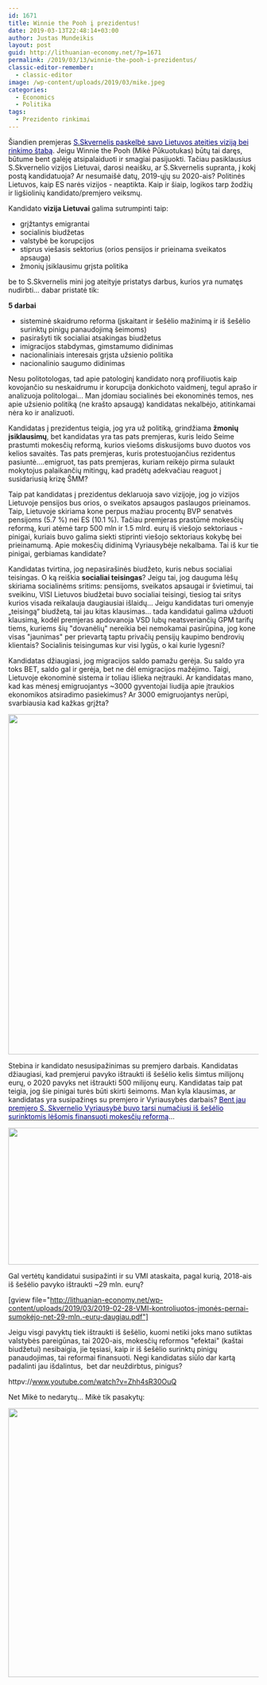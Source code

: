 ```yaml
---
id: 1671
title: Winnie the Pooh į prezidentus!
date: 2019-03-13T22:48:14+03:00
author: Justas Mundeikis
layout: post
guid: http://lithuanian-economy.net/?p=1671
permalink: /2019/03/13/winnie-the-pooh-i-prezidentus/
classic-editor-remember:
  - classic-editor
image: /wp-content/uploads/2019/03/mike.jpeg
categories:
  - Economics
  - Politika
tags:
  - Prezidento rinkimai
---
```

Šiandien premjeras <a href="https://www.delfi.lt/video/transliacijos/anonsai/skvernelis-pristate-rinkimu-stabo-komanda-ir-lietuvos-ateities-vizija.d?id=80591435" target="_blank" rel="noopener noreferrer"><span style="color: #000080;">S.Skvernelis paskelbė savo Lietuvos ateities viziją bei rinkimo štabą</span></a>. Jeigu Winnie the Pooh (Mikė Pūkuotukas) būtų tai daręs, būtume bent galėję atsipalaiduoti ir smagiai pasijuokti. Tačiau pasiklausius S.Skvernelio vizijos Lietuvai, darosi neaišku, ar S.Skvernelis supranta, į kokį postą kandidatuoja? Ar nesumaišė datų, 2019-ųjų su 2020-ais? Politinės Lietuvos, kaip ES narės vizijos - neaptikta. Kaip ir šiaip, logikos tarp žodžių ir ligšiolinių kandidato/premjero veiksmų.

Kandidato <strong>vizija Lietuvai</strong> galima sutrumpinti taip:<!--more-->
<ul>
 	<li>grįžtantys emigrantai</li>
 	<li>socialinis biudžetas</li>
 	<li>valstybė be korupcijos</li>
 	<li>stiprus viešasis sektorius (orios pensijos ir prieinama sveikatos apsauga)</li>
 	<li>žmonių įsiklausimu grįsta politika</li>
</ul>
be to S.Skvernelis mini jog ateityje pristatys darbus, kurios yra numatęs nudirbti... dabar pristatė tik:

<strong>5 darbai</strong>
<ul>
 	<li>sisteminė skaidrumo reforma (įskaitant ir šešėlio mažinimą ir iš šešėlio surinktų pinigų panaudojimą šeimoms)</li>
 	<li>pasirašyti tik socialiai atsakingas biudžetus</li>
 	<li>imigracijos stabdymas, gimstamumo didinimas</li>
 	<li>nacionaliniais interesais grįsta užsienio politika</li>
 	<li>nacionalinio saugumo didinimas</li>
</ul>
Nesu politotologas, tad apie patologinį kandidato norą profiliuotis kaip kovojančio su neskaidrumu ir korupcija donkichoto vaidmenį, tegul aprašo ir analizuoja politologai... Man įdomiau socialinės bei ekonominės temos, nes apie užsienio politiką (ne krašto apsaugą) kandidatas nekalbėjo, atitinkamai nėra ko ir analizuoti.

Kandidatas į prezidentus teigia, jog yra už politiką, grindžiama <strong>žmonių įsiklausimų</strong>, bet kandidatas yra tas pats premjeras, kuris leido Seime prastumti mokesčių reformą, kurios viešoms diskusijoms buvo duotos vos kelios savaitės. Tas pats premjeras, kuris protestuojančius rezidentus pasiuntė….emigruot, tas pats premjeras, kuriam reikėjo pirma sulaukt mokytojus palaikančių mitingų, kad pradėtų adekvačiau reaguot į susidariusią krizę ŠMM?

Taip pat kandidatas į prezidentus deklaruoja savo vizijoje, jog jo vizijos Lietuvoje pensijos bus orios, o sveikatos apsaugos paslaugos prieinamos. Taip, Lietuvoje skiriama kone perpus mažiau procentų BVP senatvės pensijoms (5.7 %) nei ES (10.1 %). Tačiau premjeras prastūmė mokesčių reformą, kuri atėmė tarp 500 mln ir 1.5 mlrd. eurų iš viešojo sektoriaus - pinigai, kuriais buvo galima siekti stiprinti viešojo sektoriaus kokybę bei prieinamumą. Apie mokesčių didinimą Vyriausybėje nekalbama. Tai iš kur tie pinigai, gerbiamas kandidate?

Kandidatas tvirtina, jog nepasirašinės biudžeto, kuris nebus socialiai teisingas. O ką reiškia <strong>socialiai teisingas</strong>?
Jeigu tai, jog dauguma lėšų skiriama socialinėms sritims: pensijoms, sveikatos apsaugai ir švietimui, tai sveikinu, VISI Lietuvos biudžetai buvo socialiai teisingi, tiesiog tai sritys kurios visada reikalauja daugiausiai išlaidų… Jeigu kandidatas turi omenyje „teisingą“ biudžetą, tai jau kitas klausimas… tada kandidatui galima užduoti klausimą, kodėl premjeras apdovanoja VSD lubų neatsveriančių GPM tarifų tiems, kuriems šių "dovanėlių" nereikia bei nemokamai pasirūpina, jog kone visas "jaunimas" per prievartą taptu privačių pensijų kaupimo bendrovių klientais? Socialinis teisingumas kur visi lygūs, o kai kurie lygesni?

Kandidatas džiaugiasi, jog migracijos saldo pamažu gerėja. Su saldo yra toks BET, saldo gal ir gerėja, bet ne dėl emigracijos mažėjimo. Taigi, Lietuvoje ekonominė sistema ir toliau išlieka neįtrauki. Ar kandidatas mano, kad kas mėnesį emigruojantys ~3000 gyventojai liudija apie įtraukios ekonomikos atsiradimo pasiekimus? Ar 3000 emigruojantys nerūpi, svarbiausia kad kažkas grįžta?

<img class="aligncenter size-full wp-image-1672" src="http://lithuanian-economy.net/wp-content/uploads/2019/03/lithuania_international_emigration.jpeg" alt="" width="1024" height="683" />

Stebina ir kandidato nesusipažinimas su premjero darbais. Kandidatas džiaugiasi, kad premjerui pavyko ištraukti iš šešėlio kelis šimtus milijonų eurų, o 2020 pavyks net ištraukti 500 milijonų eurų. Kandidatas taip pat teigia, jog šie pinigai turės būti skirti šeimoms.
Man kyla klausimas, ar kandidatas yra susipažinęs su premjero ir Vyriausybės darbais? <a href="http://lithuanian-economy.net/2018/05/08/pirminis-mokesciu-reformos-vertinimas/" target="_blank" rel="noopener noreferrer"><span style="color: #000080;">Bent jau premjero S. Skvernelio Vyriausybė buvo tarsi numačiusi iš šešėlio surinktomis lėšomis finansuoti mokesčių reformą</span></a>...

<img class="aligncenter size-full wp-image-1673" src="http://lithuanian-economy.net/wp-content/uploads/2019/03/mokesčių_reformos_kaštai_finansavimas.jpg" alt="" width="566" height="275" />

Gal vertėtų kandidatui susipažinti ir su VMI ataskaita, pagal kurią, 2018-ais iš šešėlio pavyko ištraukti ~29 mln. eurų?

[gview file="http://lithuanian-economy.net/wp-content/uploads/2019/03/2019-02-28-VMI-kontroliuotos-įmonės-pernai-sumokėjo-net-29-mln.-eurų-daugiau.pdf"]

Jeigu visgi pavyktų tiek ištraukti iš šešėlio, kuomi netiki joks mano sutiktas valstybės pareigūnas, tai 2020-ais, mokesčių reformos "efektai" (kaštai biudžetui) nesibaigia, jie tęsiasi, kaip ir iš šešėlio surinktų pinigų panaudojimas, tai reformai finansuoti.
Negi kandidatas siūlo dar kartą padalinti jau išdalintus,  bet dar neuždirbtus, pinigus?

httpv://www.youtube.com/watch?v=Zhh4sR30OuQ

Net Mikė to nedarytų… Mikė tik pasakytų:

<img class="aligncenter size-full wp-image-1674" src="http://lithuanian-economy.net/wp-content/uploads/2019/03/mike.jpeg" alt="" width="960" height="540" />